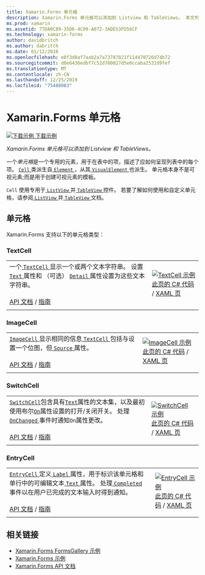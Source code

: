 ```yaml
---
title: Xamarin.Forms 单元格
description: Xamarin.Forms 单元格可以添加到 Listview 和 TableViews。 本文列出了在 Xamarin.Forms 中包含的单元格。
ms.prod: xamarin
ms.assetid: 77DA0C89-35D6-4C09-A072-3ADE53FD56CF
ms.technology: xamarin-forms
author: davidbritch
ms.author: dabritch
ms.date: 01/12/2016
ms.openlocfilehash: e8f3d8af7aab2a7a73787021f114470726d74b72
ms.sourcegitcommit: d0e6436edbf7c52d760027d5e0ccaba2531d9fef
ms.translationtype: MT
ms.contentlocale: zh-CN
ms.lasthandoff: 12/25/2019
ms.locfileid: "75488083"
---
```

# <a name="xamarinforms-cells"></a>Xamarin.Forms 单元格

[![下载示例](~/media/shared/download.png) 下载示例](https://docs.microsoft.com/samples/xamarin/xamarin-forms-samples/formsgallery)

_Xamarin.Forms 单元格可以添加到 Listview 和 TableViews。_

一个*单元格*是一个专用的元素，用于在表中的项，描述了应如何呈现列表中的每个项。 [ `Cell` ](xref:Xamarin.Forms.Cell)类派生自[ `Element` ](xref:Xamarin.Forms.Element)，从其[ `VisualElement` ](xref:Xamarin.Forms.Element)也派生。 单元格本身不是可视元素;而是用于创建可视元素的模板。

`Cell` 使用专用于[ `ListView` ](views.md#listview)并[ `TableView` ](views.md#tableview)控件。 若要了解如何使用和自定义单元格，请参阅[ `ListView` ](~/xamarin-forms/user-interface/listview/index.md)并[ `TableView` ](~/xamarin-forms/user-interface/tableview.md)文档。

## <a name="cells"></a>单元格

Xamarin.Forms 支持以下的单元格类型：

<a name="textCell" />

### <a name="textcell"></a>TextCell

|     |     |
| --- | --- |
| 一个[ `TextCell` ](xref:Xamarin.Forms.TextCell)显示一个或两个文本字符串。 设置[ `Text` ](xref:Xamarin.Forms.TextCell.Text)属性和 （可选） [ `Detail` ](xref:Xamarin.Forms.TextCell.Detail)属性设置为这些文本字符串。<br /><br />[API 文档](xref:Xamarin.Forms.TextCell) / [指南](~/xamarin-forms/user-interface/listview/customizing-cell-appearance.md#textcell) | [![TextCell 示例](cells-images/TextCell.png "TextCell 示例")](cells-images/TextCell-Large.png#lightbox "TextCell 示例")<br />[此页的 C# 代码](https://github.com/xamarin/xamarin-forms-samples/blob/master/FormsGallery/FormsGallery/FormsGallery/CodeExamples/TextCellDemoPage.cs) / [XAML 页](https://github.com/xamarin/xamarin-forms-samples/blob/master/FormsGallery/FormsGallery/FormsGallery/XamlExamples/TextCellDemoPage.xaml) |
|     |     |

### <a name="imagecell"></a>ImageCell

|     |     |
| --- | --- |
| [ `ImageCell` ](xref:Xamarin.Forms.ImageCell)显示相同的信息[ `TextCell` ](#textCell)包括与设置一个位图，但[ `Source` ](xref:Xamarin.Forms.Image.Source)属性。<br /><br />[API 文档](xref:Xamarin.Forms.ImageCell) / [指南](~/xamarin-forms/user-interface/listview/customizing-cell-appearance.md#imagecell) | [![ImageCell 示例](cells-images/ImageCell.png "ImageCell 示例")](cells-images/ImageCell-Large.png#lightbox "ImageCell 示例")<br />[此页的 C# 代码](https://github.com/xamarin/xamarin-forms-samples/blob/master/FormsGallery/FormsGallery/FormsGallery/CodeExamples/ImageCellDemoPage.cs) / [XAML 页](https://github.com/xamarin/xamarin-forms-samples/blob/master/FormsGallery/FormsGallery/FormsGallery/XamlExamples/ImageCellDemoPage.xaml) |
|     |     |

### <a name="switchcell"></a>SwitchCell

|     |     |
| --- | --- |
| [`SwitchCell`](xref:Xamarin.Forms.SwitchCell)包含具有[`Text`](xref:Xamarin.Forms.SwitchCell.Text)属性的文本集，以及最初使用布尔[`On`](xref:Xamarin.Forms.SwitchCell.On)属性设置的打开/关闭开关。 处理[ `OnChanged` ](xref:Xamarin.Forms.SwitchCell.OnChanged)事件时通知`On`属性更改。<br /><br />[API 文档](xref:Xamarin.Forms.SwitchCell) / [指南](~/xamarin-forms/user-interface/tableview.md#switchcell) | [![SwitchCell 示例](cells-images/SwitchCell.png "SwitchCell 示例")](cells-images/SwitchCell-Large.png#lightbox "SwitchCell 示例")<br />[此页的 C# 代码](https://github.com/xamarin/xamarin-forms-samples/blob/master/FormsGallery/FormsGallery/FormsGallery/CodeExamples/SwitchCellDemoPage.cs) / [XAML 页](https://github.com/xamarin/xamarin-forms-samples/blob/master/FormsGallery/FormsGallery/FormsGallery/XamlExamples/SwitchCellDemoPage.xaml) |
|     |     |

### <a name="entrycell"></a>EntryCell

|     |     |
| --- | --- |
| [ `EntryCell` ](xref:Xamarin.Forms.EntryCell)定义[ `Label` ](xref:Xamarin.Forms.EntryCell.Label)属性，用于标识该单元格和单行中的可编辑文本[ `Text` ](xref:Xamarin.Forms.EntryCell.Text)属性。 处理[ `Completed` ](xref:Xamarin.Forms.EntryCell.Completed)事件以在用户已完成的文本输入时得到通知。<br /><br />[API 文档](xref:Xamarin.Forms.EntryCell) / [指南](~/xamarin-forms/user-interface/tableview.md#entrycell) | [![EntryCell 示例](cells-images/EntryCell.png "EntryCell 示例")](cells-images/EntryCell-Large.png#lightbox "EntryCell 示例")<br />[此页的 C# 代码](https://github.com/xamarin/xamarin-forms-samples/blob/master/FormsGallery/FormsGallery/FormsGallery/CodeExamples/EntryCellDemoPage.cs) / [XAML 页](https://github.com/xamarin/xamarin-forms-samples/blob/master/FormsGallery/FormsGallery/FormsGallery/XamlExamples/EntryCellDemoPage.xaml) |
|     |     |

## <a name="related-links"></a>相关链接

- [Xamarin.Forms FormsGallery 示例](https://docs.microsoft.com/samples/xamarin/xamarin-forms-samples/formsgallery)
- [Xamarin.Forms 示例](https://docs.microsoft.com/samples/browse/?products=xamarin&term=Xamarin.Forms)
- [Xamarin.Forms API 文档](https://docs.microsoft.com/dotnet/api/xamarin.forms?view=xamarin-forms)
